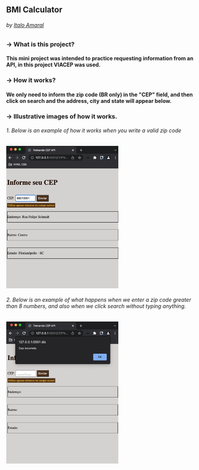 ## BMI Calculator
###### by _[Italo Amaral](https://www.linkedin.com/in/italo-rockenbach-594082132/)_


### -> What is this project?
#### This mini project was intended to practice requesting information from an API, in this project VIACEP was used.

### -> How it works?
#### We only need to inform the zip code (BR only) in the "CEP" field, and then click on search and the address, city and state will appear below.

### -> Illustrative images of how it works.

###### 1. Below is an example of how it works when you write a valid zip code
<img width=300px src="../CEP-Api/images/sucess.png">

###### 2. Below is an example of what happens when we enter a zip code greater than 8 numbers, and also when we click search without typing anything.
<img width=300px src="../CEP-Api/images/error.png">

